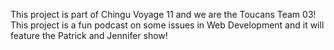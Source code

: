 This project is part of Chingu Voyage 11 and we are the Toucans Team 03! This project is a fun podcast on some issues in Web Development and it will feature the Patrick and Jennifer show!
